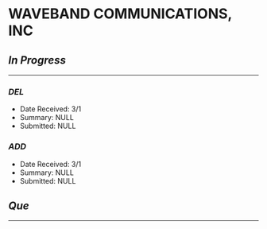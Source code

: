 # WAVEBAND COMMUNICATIONS, INC

## *In Progress*
--------------------

### *DEL*

- Date Received: 3/1
- Summary: NULL
- Submitted: NULL

### *ADD*

- Date Received: 3/1
- Summary: NULL
- Submitted: NULL



## *Que*
----------------------------------
